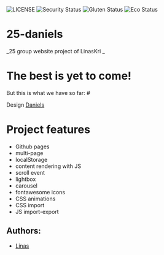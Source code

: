 ![LICENSE](https://img.shields.io/badge/license-MIT-blue.svg?style=flat-square)
![Security Status](https://img.shields.io/security-headers?label=Security&url=https%3A%2F%2Fgithub.com&style=flat-square)
![Gluten Status](https://img.shields.io/badge/Gluten-Free-green.svg)
![Eco Status](https://img.shields.io/badge/ECO-Friendly-green.svg)

# 25-daniels

_25 group website project of LinasKri _

# The best is yet to come!

But this is what we have so far: #

Design [Daniels](http://www.innovationplans.com/idesign/daniels/particles.html)

# Project features

-   Github pages
-   multi-page
-   localStorage
-   content rendering with JS
-   scroll event
-   lightbox
-   carousel
-   fontawesome icons
-   CSS animations
-   CSS import
-   JS import-export

## Authors:

-   [Linas](https://github.com/LinasKri)
